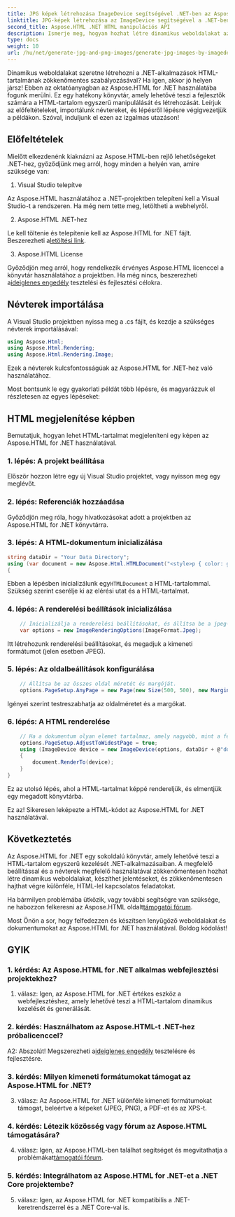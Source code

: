 ```yaml
---
title: JPG képek létrehozása ImageDevice segítségével .NET-ben az Aspose.HTML segítségével
linktitle: JPG-képek létrehozása az ImageDevice segítségével a .NET-ben
second_title: Aspose.HTML .NET HTML manipulációs API
description: Ismerje meg, hogyan hozhat létre dinamikus weboldalakat az Aspose.HTML for .NET használatával. Ez a lépésenkénti oktatóanyag az előfeltételeket, a névtereket és a HTML képekben való megjelenítését ismerteti.
type: docs
weight: 10
url: /hu/net/generate-jpg-and-png-images/generate-jpg-images-by-imagedevice/
---
```


Dinamikus weboldalakat szeretne létrehozni a .NET-alkalmazások HTML-tartalmának zökkenőmentes szabályozásával? Ha igen, akkor jó helyen jársz! Ebben az oktatóanyagban az Aspose.HTML for .NET használatába fogunk merülni. Ez egy hatékony könyvtár, amely lehetővé teszi a fejlesztők számára a HTML-tartalom egyszerű manipulálását és létrehozását. Leírjuk az előfeltételeket, importálunk névtereket, és lépésről lépésre végigvezetjük a példákon. Szóval, induljunk el ezen az izgalmas utazáson!

## Előfeltételek

Mielőtt elkezdenénk kiaknázni az Aspose.HTML-ben rejlő lehetőségeket .NET-hez, győződjünk meg arról, hogy minden a helyén van, amire szüksége van:

1. Visual Studio telepítve

Az Aspose.HTML használatához a .NET-projektben telepíteni kell a Visual Studio-t a rendszeren. Ha még nem tette meg, letöltheti a webhelyről.

2. Aspose.HTML .NET-hez

 Le kell töltenie és telepítenie kell az Aspose.HTML for .NET fájlt. Beszerezheti a[letöltési link](https://releases.aspose.com/html/net/).

3. Aspose.HTML License

Győződjön meg arról, hogy rendelkezik érvényes Aspose.HTML licenccel a könyvtár használatához a projektben. Ha még nincs, beszerezheti a[ideiglenes engedély](https://purchase.aspose.com/temporary-license/) tesztelési és fejlesztési célokra.

## Névterek importálása

A Visual Studio projektben nyissa meg a .cs fájlt, és kezdje a szükséges névterek importálásával:

```csharp
using Aspose.Html;
using Aspose.Html.Rendering;
using Aspose.Html.Rendering.Image;
```

Ezek a névterek kulcsfontosságúak az Aspose.HTML for .NET-hez való használatához.

Most bontsunk le egy gyakorlati példát több lépésre, és magyarázzuk el részletesen az egyes lépéseket:

## HTML megjelenítése képben

Bemutatjuk, hogyan lehet HTML-tartalmat megjeleníteni egy képen az Aspose.HTML for .NET használatával.

### 1. lépés: A projekt beállítása

Először hozzon létre egy új Visual Studio projektet, vagy nyisson meg egy meglévőt.

### 2. lépés: Referenciák hozzáadása

Győződjön meg róla, hogy hivatkozásokat adott a projektben az Aspose.HTML for .NET könyvtárra.

### 3. lépés: A HTML-dokumentum inicializálása

```csharp
string dataDir = "Your Data Directory";
using (var document = new Aspose.Html.HTMLDocument("<style>p { color: green; }</style><p>my first paragraph</p>", @"c:\work\"))
{
```

 Ebben a lépésben inicializálunk egy`HTMLDocument` a HTML-tartalommal. Szükség szerint cserélje ki az elérési utat és a HTML-tartalmat.

### 4. lépés: A renderelési beállítások inicializálása

```csharp
    // Inicializálja a renderelési beállításokat, és állítsa be a jpeg-et kimeneti formátumként
    var options = new ImageRenderingOptions(ImageFormat.Jpeg);
```

Itt létrehozunk renderelési beállításokat, és megadjuk a kimeneti formátumot (jelen esetben JPEG).

### 5. lépés: Az oldalbeállítások konfigurálása

```csharp
    // Állítsa be az összes oldal méretét és margóját.
    options.PageSetup.AnyPage = new Page(new Size(500, 500), new Margin(50, 50, 50, 50));
```

Igényei szerint testreszabhatja az oldalméretet és a margókat.

### 6. lépés: A HTML renderelése

```csharp
    // Ha a dokumentum olyan elemet tartalmaz, amely nagyobb, mint a felhasználó oldalmérete által előre meghatározott, a kimeneti oldalak módosításra kerülnek.
    options.PageSetup.AdjustToWidestPage = true;
    using (ImageDevice device = new ImageDevice(options, dataDir + @"document_out.jpg"))
    {
        document.RenderTo(device);
    }
}
```

Ez az utolsó lépés, ahol a HTML-tartalmat képpé rendereljük, és elmentjük egy megadott könyvtárba.

Ez az! Sikeresen leképezte a HTML-kódot az Aspose.HTML for .NET használatával.

## Következtetés

Az Aspose.HTML for .NET egy sokoldalú könyvtár, amely lehetővé teszi a HTML-tartalom egyszerű kezelését .NET-alkalmazásaiban. A megfelelő beállítással és a névterek megfelelő használatával zökkenőmentesen hozhat létre dinamikus weboldalakat, készíthet jelentéseket, és zökkenőmentesen hajthat végre különféle, HTML-lel kapcsolatos feladatokat.

 Ha bármilyen problémába ütközik, vagy további segítségre van szüksége, ne habozzon felkeresni az Aspose.HTML oldalt[támogatói fórum](https://forum.aspose.com/).

Most Önön a sor, hogy felfedezzen és készítsen lenyűgöző weboldalakat és dokumentumokat az Aspose.HTML for .NET használatával. Boldog kódolást!

## GYIK

### 1. kérdés: Az Aspose.HTML for .NET alkalmas webfejlesztési projektekhez?
   
1. válasz: Igen, az Aspose.HTML for .NET értékes eszköz a webfejlesztéshez, amely lehetővé teszi a HTML-tartalom dinamikus kezelését és generálását.

### 2. kérdés: Használhatom az Aspose.HTML-t .NET-hez próbalicenccel?
   
 A2: Abszolút! Megszerezheti a[ideiglenes engedély](https://purchase.aspose.com/temporary-license/) tesztelésre és fejlesztésre.

### 3. kérdés: Milyen kimeneti formátumokat támogat az Aspose.HTML for .NET?
   
3. válasz: Az Aspose.HTML for .NET különféle kimeneti formátumokat támogat, beleértve a képeket (JPEG, PNG), a PDF-et és az XPS-t.

### 4. kérdés: Létezik közösség vagy fórum az Aspose.HTML támogatására?
   
 4. válasz: Igen, az Aspose.HTML-ben találhat segítséget és megvitathatja a problémákat[támogatói fórum](https://forum.aspose.com/).

### 5. kérdés: Integrálhatom az Aspose.HTML for .NET-et a .NET Core projektembe?

5. válasz: Igen, az Aspose.HTML for .NET kompatibilis a .NET-keretrendszerrel és a .NET Core-val is.